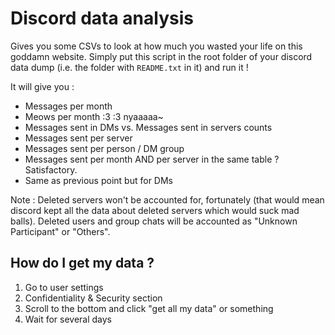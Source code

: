 # Discord data analysis

Gives you some CSVs to look at how much you wasted your life on this goddamn website. Simply put this script in the root folder of your discord data dump (i.e. the folder with `README.txt` in it) and run it !

It will give you :
* Messages per month
* Meows per month :3 :3 nyaaaaa~
* Messages sent in DMs vs. Messages sent in servers counts
* Messages sent per server
* Messages sent per person / DM group
* Messages sent per month AND per server in the same table ? Satisfactory.
* Same as previous point but for DMs

Note : Deleted servers won't be accounted for, fortunately (that would mean discord kept all the data about deleted servers which would suck mad balls). Deleted users and group chats will be accounted as "Unknown Participant" or "Others".

## How do I get my data ?

1. Go to user settings
2. Confidentiality & Security section
3. Scroll to the bottom and click "get all my data" or something
4. Wait for several days

